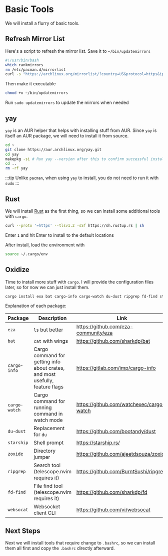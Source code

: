 # Basic Tools
We will install a flurry of basic tools.

## Refresh Mirror List
Here's a script to refresh the mirror list. Save it to `~/bin/updatemirrors`
```bash
#!/usr/bin/bash
which rankmirrors
rm /etc/pacman.d/mirrorlist
curl -s "https://archlinux.org/mirrorlist/?country=US&protocol=https&ip_version=4&ip_version=6&use_mirror_status=on" | sed -e 's/^#Server/Server/' -e '/^#/d' | rankmirrors -n 10 - > /etc/pacman.d/mirrorlist
```
Then make it executable
```bash
chmod +x ~/bin/updatemirrors
```
Run `sudo updatemirrors` to update the mirrors when needed

## yay
`yay` is an AUR helper that helps with installing stuff from AUR. Since `yay` is itself an AUR package, we will need to install it from source.
```bash
cd ~
git clone https://aur.archlinux.org/yay.git
cd yay
makepkg -si # Run yay --version after this to confirm successful install
cd ..
rm -rf yay
```
:::tip
Unlike `pacman`, when using `yay` to install, you do not need to run it with `sudo`
:::


## Rust
We will install [Rust](https://rustup.rs/) as the first thing, so we can install some additional tools with `cargo`.

```bash
curl --proto '=https' --tlsv1.2 -sSf https://sh.rustup.rs | sh
```

Enter `1` and hit Enter to install to the default locations

After install, load the environment with
```bash
source ~/.cargo/env
```

## Oxidize
Time to install more stuff with `cargo`. I will provide the configuration files later, so for now we can just install them.
```bash
cargo install exa bat cargo-info cargo-watch du-dust ripgrep fd-find starship zoxide websocat
```
Explanation of each package:

| Package | Description | Link |
|-|-|-|
| `eza` | `ls` but better | https://github.com/eza-community/eza |
| `bat` | `cat` with wings | https://github.com/sharkdp/bat |
| `cargo-info` | Cargo command for getting info about crates, and most usefully, feature flags | https://gitlab.com/imp/cargo-info |
| `cargo-watch` | Cargo command for running command in watch mode | https://github.com/watchexec/cargo-watch |
| `du-dust` | Replacement for `du` | https://github.com/bootandy/dust |
| `starship` | Shell prompt | https://starship.rs/ |
| `zoxide` | Directory jumper | https://github.com/ajeetdsouza/zoxide |
| `ripgrep` | Search tool (telescope.nvim requires it) | https://github.com/BurntSushi/ripgrep |
| `fd-find` | File find tool (telescope.nvim requires it) | https://github.com/sharkdp/fd |
| `websocat` | Websocket client CLI | https://github.com/vi/websocat |

## Next Steps
Next we will install tools that require change to `.bashrc`, so
we can install them all first and copy the `.bashrc` directly afterward.
